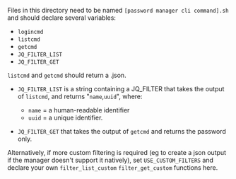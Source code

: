Files in this directory need to be named `[password manager cli command].sh` and should declare several variables:

* `logincmd`
* `listcmd`
* `getcmd`
* `JQ_FILTER_LIST`
* `JQ_FILTER_GET`

`listcmd` and `getcmd` should return a .json.

* `JQ_FILTER_LIST` is a string containing a JQ_FILTER that takes the output of `listcmd`,
and returns "`name`,`uuid`", where:

    - `name` = a human-readable identifier
    - `uuid` = a unique identifier.

* `JQ_FILTER_GET` that takes the output of `getcmd` and returns the password only.

Alternatively, if more custom filtering is required (eg to create a json output
if the manager doesn't support it natively), set `USE_CUSTOM_FILTERS`
and declare your own `filter_list_custom` `filter_get_custom` functions here.
